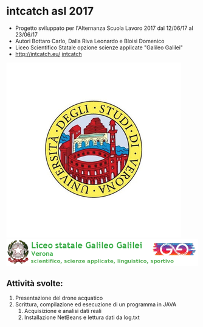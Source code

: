 # intcatch asl 2017
- Progetto sviluppato per l'Alternanza Scuola Lavoro 2017 dal 12/06/17 al 23/06/17
- Autori Bottaro Carlo, Dalla Riva Leonardo e Bloisi Domenico
- Liceo Scientifico Statale opzione scienze applicate  "Galileo Galilei"
- http://intcatch.eu/
[intcatch](http://intcatch.eu/)


![Univr Logo](/images/logoUnivr.png) ![Galileo Galilei Logo](/images/logoGG.png)

## Attività svolte:

1. Presentazione del drone acquatico
1. Scrittura, compilazione ed esecuzione di un programma in JAVA
    1. Acquisizione e analisi dati reali
    1. Installazione NetBeans e lettura dati da log.txt

